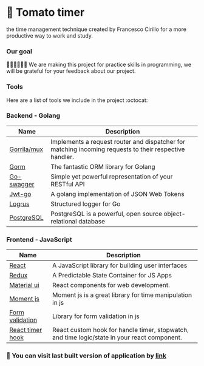 # 🍅 Tomato timer

the time management technique created by Francesco Cirillo for a more productive way to work and study.

### Our goal
👨🏼‍💻🧑🏻‍💻  We are making this project for practice skills in programming, we will be grateful for your feedback about our project.

### Tools
Here are a list of tools we include in the project :octocat:

### Backend - Golang
Name | Description
------------ | -------------
[Gorrila/mux](https://github.com/gorilla/mux) | Implements a request router and dispatcher for matching incoming requests to their respective handler.
[Gorm](https://gorm.io/) | The fantastic ORM library for Golang
[Go-swagger](https://github.com/go-swagger/go-swagger) | Simple yet powerful representation of your RESTful API
[Jwt-go](https://github.com/dgrijalva/jwt-go) | A golang implementation of JSON Web Tokens
[Logrus](https://github.com/sirupsen/logrus) | Structured logger for Go
[PostgreSQL](https://github.com/devinivy/haute-couture) | PostgreSQL is a powerful, open source object-relational database

### Frontend - JavaScript
Name | Description
------------ | -------------
[React](https://reactjs.org) | A JavaScript library for building user interfaces
[Redux](https://redux.js.org) | A Predictable State Container for JS Apps
[Material ui](material-ui.com) | React components for web development.
[Moment js](https://momentjs.com) | Moment js is a great library for time manipulation in js
[Form validation](https://react-hook-form.com) | Library for form validation in js
[React timer hook](https://github.com/amrlabib/react-timer-hook) | React custom hook for  handle timer, stopwatch, and time logic/state in your react component.


### 👾  You can visit last built version of application by [link](http://code-monkey.tech/)
